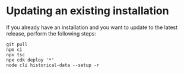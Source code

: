 # Updating an existing installation

If you already have an installation and you want to update to the latest
release, perform the following steps:

    git pull
    npm ci
    npx tsc
    npx cdk deploy '*'
    node cli historical-data --setup -r
